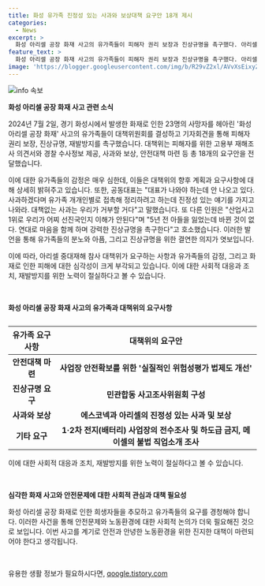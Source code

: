 ```yaml
---
title: 화성 유가족 진정성 있는 사과와 보상대책 요구안 18개 제시
categories:
  - News
excerpt: >
  화성 아리셀 공장 화재 사고의 유가족들이 피해자 권리 보장과 진상규명을 촉구했다. 아리셀 중대재해 참사 대책위원회는 안전대책 마련 및 사고조사위원회 구성을 포함한 7가지 항목에 18개의 요구안을 제시했다. 이에 유가족과 노동자 대표들은 대책없는 사과를 거부하고 진정성 있는 사과와 대책을 촉구했으며, 안전하지 못한 환경에서 일하는 불안감을 호소했다. 결국 이들은 화성 아리셀 공장 폭발 화재로 사망한 희생자들을 추모하고, 강력한 진상규명을 요구했다. 
feature_text: >
  화성 아리셀 공장 화재 사고의 유가족들이 피해자 권리 보장과 진상규명을 촉구했다. 아리셀 중대재해 참사 대책위원회는 안전대책 마련 및 사고조사위원회 구성을 포함한 7가지 항목에 18개의 요구안을 제시했다. 이에 유가족과 노동자 대표들은 대책없는 사과를 거부하고 진정성 있는 사과와 대책을 촉구했으며, 안전하지 못한 환경에서 일하는 불안감을 호소했다. 결국 이들은 화성 아리셀 공장 폭발 화재로 사망한 희생자들을 추모하고, 강력한 진상규명을 요구했다. 
image: 'https://blogger.googleusercontent.com/img/b/R29vZ2xl/AVvXsEixyZcFfHzMRdzZMjFBmAUKJYCLCGyLL1o632UiGVXcaFdKo_bkvkuCioo0uUKlGfBVcT3P84aROyZIXSBEx3Aw5nCQ3pTgDom1WDC4m8eifvWiAmWEEVb4x6G_l8C0QH225ldMjyaFvpxGEBGNO37VmDTDMHGhJPq73UglMfDca1-0aw/s1600/blogspot.png'
---
```


<p><img src="https://blogger.googleusercontent.com/img/b/R29vZ2xl/AVvXsEixyZcFfHzMRdzZMjFBmAUKJYCLCGyLL1o632UiGVXcaFdKo_bkvkuCioo0uUKlGfBVcT3P84aROyZIXSBEx3Aw5nCQ3pTgDom1WDC4m8eifvWiAmWEEVb4x6G_l8C0QH225ldMjyaFvpxGEBGNO37VmDTDMHGhJPq73UglMfDca1-0aw/s1600/blogspot.png" alt="info 속보" /></p>

<p><b>화성 아리셀 공장 화재 사고 관련 소식</b></p>

<p>2024년 7월 2일, 경기 화성시에서 발생한 화재로 인한 23명의 사망자를 헤아린 '화성 아리셀 공장 화재' 사고의 유가족들이 대책위원회를 결성하고 기자회견을 통해 피해자 권리 보장, 진상규명, 재발방지를 촉구했습니다. 대책위는 피해자를 위한 고용부 재해조사 의견서와 경찰 수사정보 제공, 사과와 보상, 안전대책 마련 등 총 18개의 요구안을 전달했습니다.</p>

<p>이에 대한 유가족들의 감정은 매우 심한데, 이들은 대책위의 향후 계획과 요구사항에 대해 상세히 밝혀주고 있습니다. 또한, 공동대표는 "대표가 나와야 하는데 안 나오고 있다. 사과하겠다며 유가족 개개인별로 접촉해 정리하려고 하는데 진정성 있는 얘기를 가지고 나와라. 대책없는 사과는 우리가 거부할 거다"고 말했습니다. 또 다른 인원은 "산업사고 1위로 우리가 어찌 선진국인지 이해가 안된다"며 "5년 전 아들을 잃었는데 바뀐 것이 없다. 연대로 마음을 함께 하며 강력한 진상규명을 촉구한다"고 호소했습니다. 이러한 발언을 통해 유가족들의 분노와 아픔, 그리고 진상규명을 위한 결연한 의지가 엿보입니다.</p>

<p>이에 따라, 아리셀 중대재해 참사 대책위가 요구하는 사항과 유가족들의 감정, 그리고 화재로 인한 피해에 대한 심각성이 크게 부각되고 있습니다. 이에 대한 사회적 대응과 조치, 재발방지를 위한 노력이 절실하다고 볼 수 있습니다. </p>

<p data-ke-size="size16">&nbsp;</p>

<p><b>화성 아리셀 공장 화재 사고의 유가족과 대책위의 요구사항</b></p>

<table>
    <caption></caption>
    <thead>
        <tr>
            <th scope="col">유가족 요구사항</th>
            <th scope="col">대책위의 요구안</th>
        </tr>
    </thead>
    <tbody>
        <tr>
            <td style="text-align: center; height: 17px;"><b>안전대책 마련</b></td>
            <td style="text-align: center; height: 17px;"><b>사업장 안전확보를 위한 '실질적인 위험성평가 법제도 개선'</b></td>
        </tr>
        <tr>
            <td style="text-align: center; height: 17px;"><b>진상규명 요구</b></td>
            <td style="text-align: center; height: 17px;"><b>민관합동 사고조사위원회 구성</b></td>
        </tr>
        <tr>
            <td style="text-align: center; height: 17px;"><b>사과와 보상</b></td>
            <td style="text-align: center; height: 17px;"><b>에스코넥과 아리셀의 진정성 있는 사과 및 보상</b></td>
        </tr>
        <tr>
            <td style="text-align: center; height: 17px;"><b>기타 요구</b></td>
            <td style="text-align: center; height: 17px;"><b>1·2차 전지(배터리) 사업장의 전수조사 및 하도급 금지, 메이셀의 불법 직업소개 조사</b></td>
        </tr>
    </tbody>
</table>

<p>이에 대한 사회적 대응과 조치, 재발방지를 위한 노력이 절실하다고 볼 수 있습니다.</p>

<p data-ke-size="size16">&nbsp;</p>

<p><b>심각한 화재 사고와 안전문제에 대한 사회적 관심과 대책 필요성</b></p>

<p>화성 아리셀 공장 화재로 인한 희생자들을 추모하고 유가족들의 요구를 경청해야 합니다. 이러한 사건을 통해 안전문제와 노동환경에 대한 사회적 논의가 더욱 필요해진 것으로 보입니다. 이번 사고를 계기로 안전과 안녕한 노동환경을 위한 진지한 대책이 마련되어야 한다고 생각됩니다.</p>

<p data-ke-size="size16">&nbsp;</p>
유용한 생활 정보가 필요하시다면, <a href="https://qoogle.tistory.com" rel="dofollow">qoogle.tistory.com</a>


